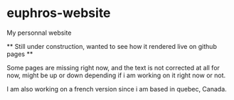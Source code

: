 # euphros-website
My personnal website

** Still under construction, wanted to see how it rendered live on github pages **

Some pages are missing right now, and the text is not corrected at all for now, might be up or down depending if i am working on it right now or not.

I am also working on a french version since i am based in quebec, Canada.
